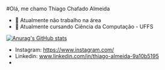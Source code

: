 #Olá, me chamo Thiago Chafado Almeida


- 🔭 Atualmente não trabalho na área
- 🌱 Atualmente cursando Ciência da Computação - UFFS


[![Anurag's GitHub stats](https://github-readme-stats.vercel.app/api?username=ThiagoChafado)](https://github.com/anuraghazra/github-readme-stats&show_icons=true)

- Instagram: https://www.instagram.com/
- Linkedin: www.linkedin.com/in/thiago-almeida-9a10b5195
- 



